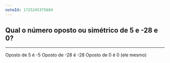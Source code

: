 ```yaml
---
noteId: 1725245375684
---
```

## Qual o número oposto ou simétrico de 5 e -28 e 0?

---

Oposto de 5 é -5
Oposto de -28 é -28
Oposto de 0 é 0 (ele mesmo)